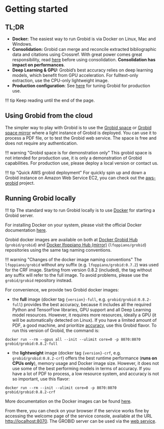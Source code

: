 # Getting started

## TL;DR

- **Docker:** The easiest way to run Grobid is via Docker on Linux, Mac and Windows. 
- **Consolidation:** Grobid can merge and reconcile extracted bibliographic data and citations using Crossref. With great power comes great responsibility, read [here](Consolidation.md) before using consolidation. **Consolidation has impact on performances**.
- **Deep Learning & GPU:** Grobid’s best accuracy relies on deep learning models, which benefit from GPU acceleration. For fulltext-only extraction, use the CPU-only lightweight image. 
- **Production configuration**: See [here](Frequently-asked-questions.md#could-we-have-some-guidance-for-server-configuration-in-production) for tuning Grobid for production use.

!!! tip
    Keep reading until the end of the page.

## Using Grobid from the cloud  

The simpler way to play with Grobid is to use the [Grobid space](https://huggingface.co/spaces/lfoppiano/grobid) or [Grobid space mirror](https://huggingface.co/spaces/lfoppiano/grobid2) where a light instance of Grobid is deployed.
You can use it to process a PDF file, or to test the Grobid web service. 
The space is free and does not require any authentication.

!!! warning "Grobid space is for demonstration only"
    This grobid space is not intended for production use, it is only a demonstration of Grobid capabilities. For production use, please deploy a local version or contact us.

!!! tip "Quick AWS grobid deployment"
    For quickly spin up and down a Grobid instance on Amazon Web Service EC2, you can check out the [aws-grobid](https://github.com/evamaxfield/aws-grobid) project. 

## Running Grobid locally

!!! tip 
    The standard way to run Grobid locally is to use [Docker](https://docs.docker.com/engine/understanding-docker/) for starting a Grobid server. 


For installing Docker on your system, please visit the official Docker documentation [here](https://docs.docker.com/get-docker/).

Grobid docker images are available on both at [Docker Grobid Hub](https://hub.docker.com/r/grobid/grobid) (`grobid/grobid`) and [Docker lfoppiano Hub (mirror)](https://hub.docker.com/r/lfoppiano/grobid) (`lfoppiano/grobid`) repositories using the same tag naming conventions.

!!! warning "Changes of the docker image naming conventions"
    The `lfoppiano/grobid` without any suffix (e.g. `lfoppiano/grobid:0.7.2`) was used for the CRF image. Starting from version 0.8.2 (included), the tag without any suffix will refer to the full image. To avoid problems, please use the `grobid/grobid` repository instead.


For convenience, we provide two Grobid docker images:

- the **full** image (docker tag `{version}-full`, e.g. `grobid/grobid:0.8.2-full`) provides the best accuracy, because it includes all the required Python and TensorFlow libraries, GPU support and all Deep Learning model resources. However, it requires more resources, ideally a GPU (it will be automatically detected on Linux). If you have a limited amount of PDF, a good machine, and prioritize [accuracy](Deep-Learning-models.md#recommended-deep-learning-models), use this Grobid flavor. To run this version of Grobid, the command is: 

```console
docker run --rm --gpus all --init --ulimit core=0 -p 8070:8070 grobid/grobid:0.8.2-full
```

- the **lightweight** image (docker tag `{version}-crf`, e.g. `grobid/grobid:0.8.2-crf`) offers the best runtime performance (**runs on CPUs only**), memory usage and Docker image size. However, it does not use some of the best performing models in terms of accuracy. If you have a lot of PDF to process, a low resource system, and accuracy is not so important, use this flavor:

```console
docker run --rm --init --ulimit core=0 -p 8070:8070 grobid/grobid:0.8.2-crf
```

More documentation on the Docker images can be found [here](Grobid-docker.md).

From there, you can check on your browser if the service works fine by accessing the welcome page of the service console, available at the URL <http://localhost:8070>. The GROBID server can be used via the [web service](Grobid-service.md).
